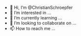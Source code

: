 - 👋 Hi, I’m @ChristianSchroepfer
- 👀 I’m interested in ...
- 🌱 I’m currently learning ...
- 💞️ I’m looking to collaborate on ...
- 📫 How to reach me ...

<!---
ChristianSchroepfer/ChristianSchroepfer is a ✨ special ✨ repository because its `README.md` (this file) appears on your GitHub profile.
You can click the Preview link to take a look at your changes.
--->
